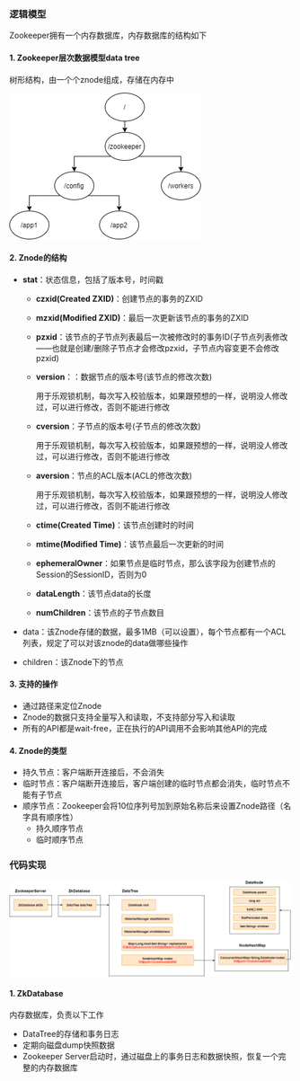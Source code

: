 ### **逻辑模型**

Zookeeper拥有一个内存数据库，内存数据库的结构如下

#### **1. Zookeeper层次数据模型data tree**

树形结构，由一个个znode组成，存储在内存中



![1](../p/Zookeeper数据结构.png)

#### **2. Znode的结构**

* **stat**：状态信息，包括了版本号，时间戳
  
  * **czxid(Created ZXID)**：创建节点的事务的ZXID
  
  * **mzxid(Modified ZXID)**：最后一次更新该节点的事务的ZXID
  
  * **pzxid**：该节点的子节点列表最后一次被修改时的事务ID(子节点列表修改——也就是创建/删除子节点才会修改pzxid，子节点内容变更不会修改pzxid)
  
  * **version**：：数据节点的版本号(该节点的修改次数)
  
    用于乐观锁机制，每次写入校验版本，如果跟预想的一样，说明没人修改过，可以进行修改，否则不能进行修改
  
  * **cversion**：子节点的版本号(子节点的修改次数)
  
    用于乐观锁机制，每次写入校验版本，如果跟预想的一样，说明没人修改过，可以进行修改，否则不能进行修改
  
  * **aversion**：节点的ACL版本(ACL的修改次数)
  
    用于乐观锁机制，每次写入校验版本，如果跟预想的一样，说明没人修改过，可以进行修改，否则不能进行修改
  
  * **ctime(Created Time)**：该节点创建时的时间
  
  * **mtime(Modified Time)**：该节点最后一次更新的时间
  
  * **ephemeralOwner**：如果节点是临时节点，那么该字段为创建节点的Session的SessionID，否则为0
  
  * **dataLength**：该节点data的长度
  
  * **numChildren**：该节点的子节点数目
* data：该Znode存储的数据，最多1MB（可以设置），每个节点都有一个ACL列表，规定了可以对该znode的data做哪些操作
* children：该Znode下的节点



#### **3. 支持的操作**

* 通过路径来定位Znode
* Znode的数据只支持全量写入和读取，不支持部分写入和读取
* 所有的API都是wait-free，正在执行的API调用不会影响其他API的完成



#### **4. Znode的类型**

* 持久节点：客户端断开连接后，不会消失
* 临时节点：客户端断开连接后，客户端创建的临时节点都会消失，临时节点不能有子节点
* 顺序节点：Zookeeper会将10位序列号加到原始名称后来设置Znode路径（名字具有顺序性）
  * 持久顺序节点
  * 临时顺序节点



### **代码实现**

![Zookeeper内存数据结构](p/Zookeeper内存数据结构.png)



#### 1. ZkDatabase

内存数据库，负责以下工作

* DataTree的存储和事务日志
* 定期向磁盘dump快照数据
* Zookeeper Server启动时，通过磁盘上的事务日志和数据快照，恢复一个完整的内存数据库

